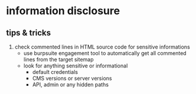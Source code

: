 # information disclosure

## tips & tricks
1. check commented lines in HTML source code for sensitive informations
	- use burpsuite engagement tool to automatically get all commented lines from the target sitemap
	- look for anything sensitive or informational
		- default credentials
		- CMS versions or server versions
		- API, admin or any hidden paths

